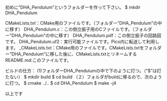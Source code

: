 初めに”DHA_Pendulum”というフォルダーを作って下さい。
$ mkdir DHA_Pendulum

CMakeLists.txt：CMake用のファイルです。（フォルダー”DHA_Pendulum”の中に移す）
DHA_Pendulum.c：この倒立振子用のCファイルです。（フォルダー”DHA_Pendulum”の中に移す）
DHA_Pendulum.pdf：この倒立振子の回路図です。
DHA_Pendulum.uf2：実行可能ファイルです。Pico内に転送して利用します。
_CMakeLists.txt：CMake用のファイルです。CMakeLists.txtをフォルダー”DHA_Pendulum”に移した後に、CMakeLists.txtとリネームする
README.md:このファイルです。

ビルドの仕方：
(1)フォルダーDHA_Pendulumの中で下のように打つ。（”$”は打たない）
$ mkdir build
$ cd build
（２）フォルダがbuildに移るので、次のように打つ。
$ cmake ../..
$ cd DHA_Pendulum
$ make -j4

以上です
